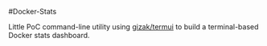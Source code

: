 #Docker-Stats

Little PoC command-line utility using [gizak/termui](https://github.com/gizak/termui) to build a
terminal-based Docker stats dashboard.

